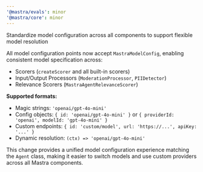 ```yaml
---
'@mastra/evals': minor
'@mastra/core': minor
---
```


Standardize model configuration across all components to support flexible model resolution

All model configuration points now accept `MastraModelConfig`, enabling consistent model specification across:
- Scorers (`createScorer` and all built-in scorers)
- Input/Output Processors (`ModerationProcessor`, `PIIDetector`)
- Relevance Scorers (`MastraAgentRelevanceScorer`)

**Supported formats:**
- Magic strings: `'openai/gpt-4o-mini'`
- Config objects: `{ id: 'openai/gpt-4o-mini' }` or `{ providerId: 'openai', modelId: 'gpt-4o-mini' }`
- Custom endpoints: `{ id: 'custom/model', url: 'https://...', apiKey: '...' }`
- Dynamic resolution: `(ctx) => 'openai/gpt-4o-mini'`

This change provides a unified model configuration experience matching the `Agent` class, making it easier to switch models and use custom providers across all Mastra components.

